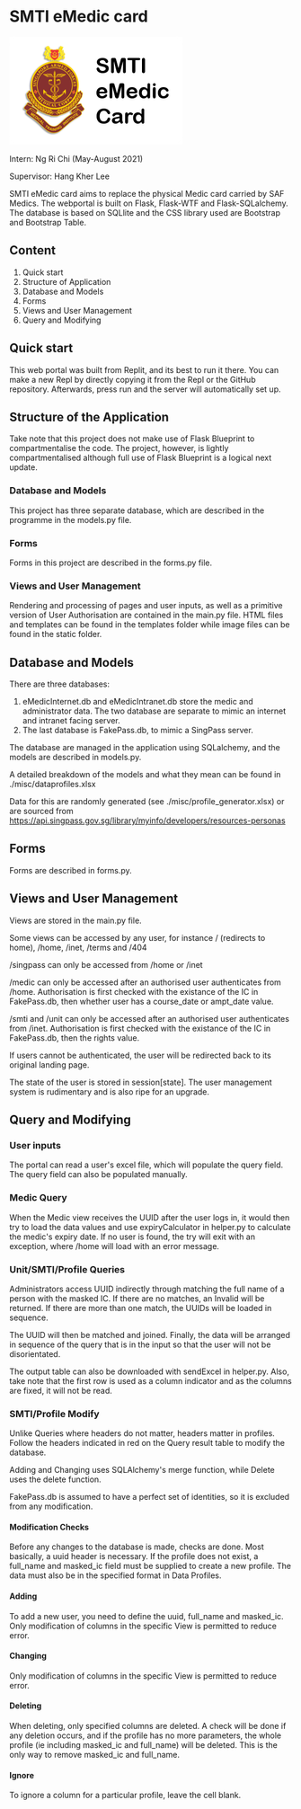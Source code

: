# SMTI eMedic card
![SMTI eMedic card logo](./static/icon.png)

Intern: Ng Ri Chi (May-August 2021)

Supervisor: Hang Kher Lee

SMTI eMedic card aims to replace the physical Medic card carried by SAF Medics. The webportal is built on Flask, Flask-WTF and Flask-SQLalchemy. The database is based on SQLlite and the CSS library used are Bootstrap and Bootstrap Table.

## Content
1. Quick start
2. Structure of Application
3. Database and Models
4. Forms
5. Views and User Management
6. Query and Modifying

## Quick start
This web portal was built from Replit, and its best to run it there. You can make a new Repl by directly copying it from the Repl or the GitHub repository. Afterwards, press run and the server will automatically set up.

## Structure of the Application
Take note that this project does not make use of Flask Blueprint to compartmentalise the code. The project, however, is lightly compartmentalised although full use of Flask Blueprint is a logical next update.

### Database and Models
This project has three separate database, which are described in the programme in the models.py file. 

### Forms
Forms in this project are described in the forms.py file.

### Views and User Management
Rendering and processing of pages and user inputs, as well as a primitive version of User Authorisation are contained in the main.py file. HTML files and templates can be found in the templates folder while image files can be found in the static folder.

## Database and Models
There are three databases:

1. eMedicInternet.db and eMedicIntranet.db store the medic and administrator data. The two database are separate to mimic an internet and intranet facing server.
2. The last database is FakePass.db, to mimic a SingPass server.

The database are managed in the application using SQLalchemy, and the models are described in models.py. 

A detailed breakdown of the models and what they mean can be found in ./misc/dataprofiles.xlsx

Data for this are randomly generated (see ./misc/profile_generator.xlsx) or are sourced from https://api.singpass.gov.sg/library/myinfo/developers/resources-personas

## Forms
Forms are described in forms.py.

## Views and User Management

Views are stored in the main.py file. 

Some views can be accessed by any user, for instance / (redirects to home), /home, /inet, /terms and /404

/singpass can only be accessed from /home or /inet

/medic can only be accessed after an authorised user authenticates from /home. Authorisation is first checked with the existance of the IC in FakePass.db, then whether user has a course_date or ampt_date value.

/smti and /unit can only be accessed after an authorised user authenticates from /inet. Authorisation is first checked with the existance of the IC in FakePass.db, then the rights value. 

If users cannot be authenticated, the user will be redirected back to its original landing page.

The state of the user is stored in session[state]. The user management system is rudimentary and is also ripe for an upgrade.

## Query and Modifying

### User inputs
The portal can read a user's excel file, which will populate the query field. The query field can also be populated manually. 

### Medic Query
When the Medic view receives the UUID after the user logs in, it would then try to load the data values and use expiryCalculator in helper.py to calculate the medic's expiry date. If no user is found, the try will exit with an exception, where /home will load with an error message.

### Unit/SMTI/Profile Queries
Administrators access UUID indirectly through matching the full name of a person with the masked IC. If there are no matches, an Invalid will be returned. If there are more than one match, the UUIDs will be loaded in sequence.

The UUID will then be matched and joined. Finally, the data will be arranged in sequence of the query that is in the input so that the user will not be disorientated.

The output table can also be downloaded with sendExcel in helper.py. Also, take note that the first row is used as a column indicator and as the columns are fixed, it will not be read.

### SMTI/Profile Modify
Unlike Queries where headers do not matter, headers matter in profiles. Follow the headers indicated in red on the Query result table to modify the database.

Adding and Changing uses SQLAlchemy's merge function, while Delete uses the delete function.

FakePass.db is assumed to have a perfect set of identities, so it is excluded from any modification.

#### Modification Checks
Before any changes to the database is made, checks are done. Most basically, a uuid header is necessary. If the profile does not exist, a full_name and masked_ic field must be supplied to create a new profile. The data must also be in the specified format in Data Profiles.

#### Adding
To add a new user, you need to define the uuid, full_name and masked_ic. Only modification of columns in the specific View is permitted to reduce error.

#### Changing
Only modification of columns in the specific View is permitted to reduce error.

#### Deleting
When deleting, only specified columns are deleted. A check will be done if any deletion occurs, and if the profile has no more parameters, the whole profile (ie including masked_ic and full_name) will be deleted. This is the only way to remove masked_ic and full_name.

#### Ignore
To ignore a column for a particular profile, leave the cell blank.